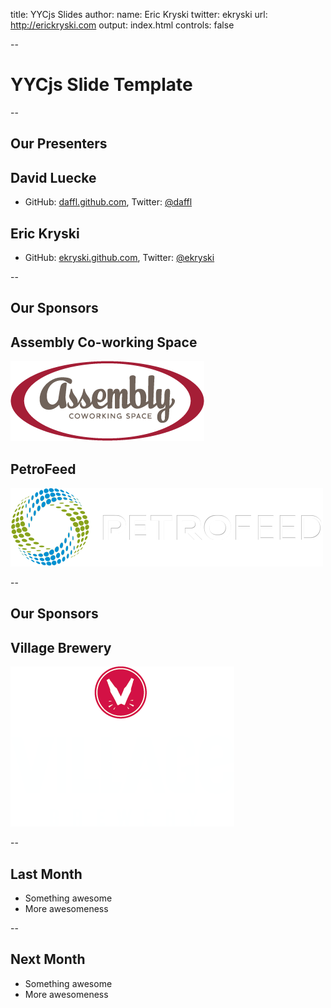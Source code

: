 title: YYCjs Slides
author:
  name: Eric Kryski
  twitter: ekryski
  url: http://erickryski.com
output: index.html
controls: false

--

# YYCjs Slide Template

--

## Our Presenters

## David Luecke

* GitHub: [daffl.github.com](http://daffl.github.com), Twitter: [@daffl](http://twitter.com/daffl)

## Eric Kryski

* GitHub: [ekryski.github.com](http://ekryski.github.com), Twitter: [@ekryski](http://twitter.com/ekryski)

--

## Our Sponsors

## Assembly Co-working Space

![Assembly](img/sponsors/assembly_logo.png)

## PetroFeed

![PetroFeed](img/sponsors/pf-logo.png)

--

## Our Sponsors

## Village Brewery

![Village Brewery](img/sponsors/village_brewery_logo_inverted.png)

--

## Last Month

* Something awesome
* More awesomeness

--

## Next Month

* Something awesome
* More awesomeness
